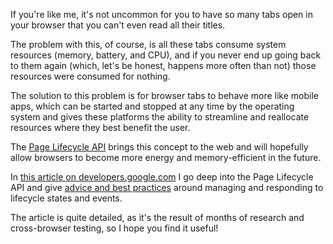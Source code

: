 If you're like me, it's not uncommon for you to have so many tabs open in your browser that you can't even read all their titles.

The problem with this, of course, is all these tabs consume system resources (memory, battery, and CPU), and if you never end up going back to them again (which, let's be honest, happens more often than not) those resources were consumed for nothing.

The solution to this problem is for browser tabs to behave more like mobile apps, which can be started and stopped at any time by the operating system and gives these platforms the ability to streamline and reallocate resources where they best benefit the user.

The [Page Lifecycle API](https://wicg.github.io/page-lifecycle/spec.html) brings this concept to the web and will hopefully allow browsers to become more energy and memory-efficient in the future.

In [this article on developers.google.com](https://developers.google.com/web/updates/2018/07/page-lifecycle-api) I go deep into the Page Lifecycle API and give [advice and best practices](https://developers.google.com/web/updates/2018/07/page-lifecycle-api#developer-recommendations-for-each-state) around managing and responding to lifecycle states and events.

The article is quite detailed, as it's the result of months of research and cross-browser testing, so I hope you find it useful!
